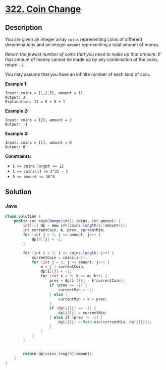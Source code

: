 # [322. Coin Change](https://leetcode.com/problems/coin-change/description/)

## Description
You are given an integer array `coins` representing coins of different denominations and an integer `amount` representing a total amount of money.

Return *the fewest number of coins that you need to make up that amount*. If that amount of money cannot be made up by any combination of the coins, return `-1`.

You may assume that you have an infinite number of each kind of coin.


**Example 1:**
```
Input: coins = [1,2,5], amount = 11
Output: 3
Explanation: 11 = 5 + 5 + 1
```

**Example 2:**
```
Input: coins = [2], amount = 3
Output: -1
```

**Example 3:**
```
Input: coins = [1], amount = 0
Output: 0
```

**Constraints:**
+ `1 <= coins.length <= 12`
+ `1 <= coins[i] <= 2^31 - 1`
+ `0 <= amount <= 10^4`

## Solution
### Java
```java
class Solution {
    public int coinChange(int[] coins, int amount) {
        int[][] dp = new int[coins.length+1][amount+1];
        int currentCoin, m, prev, currentMin;
        for (int j = 1; j <= amount; j++) {
            dp[0][j] = -1;
        }

        for (int i = 1; i <= coins.length; i++) {
            currentCoin = coins[i-1];
            for (int j = 1; j <= amount; j++) {
                m = j / currentCoin;
                dp[i][j] = -1;
                for (int k = 0; k <= m; k++) {
                    prev = dp[i-1][j - k*currentCoin];
                    if (prev == -1) {
                        currentMin = -1;
                    } else {
                        currentMin = k + prev;
                    }
                    if (dp[i][j] == -1) {
                        dp[i][j] = currentMin;
                    } else if (prev != -1) {
                        dp[i][j] = Math.min(currentMin, dp[i][j]);
                    }
                }
            }
        }


        return dp[coins.length][amount];
    }
}
```
